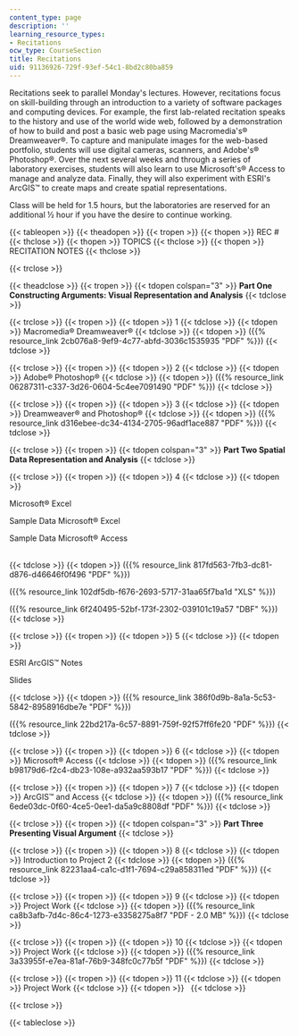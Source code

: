 ```yaml
---
content_type: page
description: ''
learning_resource_types:
- Recitations
ocw_type: CourseSection
title: Recitations
uid: 91136926-729f-93ef-54c1-8bd2c80ba859
---
```


Recitations seek to parallel Monday's lectures. However, recitations focus on skill-building through an introduction to a variety of software packages and computing devices. For example, the first lab-related recitation speaks to the history and use of the world wide web, followed by a demonstration of how to build and post a basic web page using Macromedia's® Dreamweaver®. To capture and manipulate images for the web-based portfolio, students will use digital cameras, scanners, and Adobe's® Photoshop®. Over the next several weeks and through a series of laboratory exercises, students will also learn to use Microsoft's® Access to manage and analyze data. Finally, they will also experiment with ESRI's ArcGIS™ to create maps and create spatial representations.

Class will be held for 1.5 hours, but the laboratories are reserved for an additional ½ hour if you have the desire to continue working.

{{< tableopen >}}
{{< theadopen >}}
{{< tropen >}}
{{< thopen >}}
REC #
{{< thclose >}}
{{< thopen >}}
TOPICS
{{< thclose >}}
{{< thopen >}}
RECITATION NOTES
{{< thclose >}}

{{< trclose >}}

{{< theadclose >}}
{{< tropen >}}
{{< tdopen colspan="3" >}}
**Part One Constructing Arguments: Visual Representation and Analysis**
{{< tdclose >}}

{{< trclose >}}
{{< tropen >}}
{{< tdopen >}}
1
{{< tdclose >}}
{{< tdopen >}}
Macromedia® Dreamweaver®
{{< tdclose >}}
{{< tdopen >}}
({{% resource_link 2cb076a8-9ef9-4c77-abfd-3036c1535935 "PDF" %}})
{{< tdclose >}}

{{< trclose >}}
{{< tropen >}}
{{< tdopen >}}
2
{{< tdclose >}}
{{< tdopen >}}
Adobe® Photoshop®
{{< tdclose >}}
{{< tdopen >}}
({{% resource_link 06287311-c337-3d26-0604-5c4ee7091490 "PDF" %}})
{{< tdclose >}}

{{< trclose >}}
{{< tropen >}}
{{< tdopen >}}
3
{{< tdclose >}}
{{< tdopen >}}
Dreamweaver® and Photoshop®
{{< tdclose >}}
{{< tdopen >}}
({{% resource_link d316ebee-dc34-4134-2705-96adf1ace887 "PDF" %}})
{{< tdclose >}}

{{< trclose >}}
{{< tropen >}}
{{< tdopen colspan="3" >}}
**Part Two Spatial Data Representation and Analysis**
{{< tdclose >}}

{{< trclose >}}
{{< tropen >}}
{{< tdopen >}}
4
{{< tdclose >}}
{{< tdopen >}}


Microsoft® Excel

Sample Data Microsoft® Excel

Sample Data Microsoft® Access  
 


{{< tdclose >}}
{{< tdopen >}}
({{% resource_link 817fd563-7fb3-dc81-d876-d46646f0f496 "PDF" %}})  
  
({{% resource_link 102df5db-f676-2693-5717-31aa65f7ba1d "XLS" %}})  
  
({{% resource_link 6f240495-52bf-173f-2302-039101c19a57 "DBF" %}})
{{< tdclose >}}

{{< trclose >}}
{{< tropen >}}
{{< tdopen >}}
5
{{< tdclose >}}
{{< tdopen >}}


ESRI ArcGIS™ Notes

Slides


{{< tdclose >}}
{{< tdopen >}}
({{% resource_link 386f0d9b-8a1a-5c53-5842-8958916dbe7e "PDF" %}})  
  
({{% resource_link 22bd217a-6c57-8891-759f-92f57ff6fe20 "PDF" %}})
{{< tdclose >}}

{{< trclose >}}
{{< tropen >}}
{{< tdopen >}}
6
{{< tdclose >}}
{{< tdopen >}}
Microsoft® Access
{{< tdclose >}}
{{< tdopen >}}
({{% resource_link b98179d6-f2c4-db23-108e-a932aa593b17 "PDF" %}})
{{< tdclose >}}

{{< trclose >}}
{{< tropen >}}
{{< tdopen >}}
7
{{< tdclose >}}
{{< tdopen >}}
ArcGIS™ and Access
{{< tdclose >}}
{{< tdopen >}}
({{% resource_link 6ede03dc-0f60-4ce5-0ee1-da5a9c8808df "PDF" %}})
{{< tdclose >}}

{{< trclose >}}
{{< tropen >}}
{{< tdopen colspan="3" >}}
**Part Three Presenting Visual Argument**
{{< tdclose >}}

{{< trclose >}}
{{< tropen >}}
{{< tdopen >}}
8
{{< tdclose >}}
{{< tdopen >}}
Introduction to Project 2
{{< tdclose >}}
{{< tdopen >}}
({{% resource_link 82231aa4-ca1c-d1f1-7694-c29a858311ed "PDF" %}})
{{< tdclose >}}

{{< trclose >}}
{{< tropen >}}
{{< tdopen >}}
9
{{< tdclose >}}
{{< tdopen >}}
Project Work
{{< tdclose >}}
{{< tdopen >}}
({{% resource_link ca8b3afb-7d4c-86c4-1273-e3358275a8f7 "PDF - 2.0 MB" %}})
{{< tdclose >}}

{{< trclose >}}
{{< tropen >}}
{{< tdopen >}}
10
{{< tdclose >}}
{{< tdopen >}}
Project Work
{{< tdclose >}}
{{< tdopen >}}
({{% resource_link 3a33955f-e7ea-81af-76b9-348fc0c77b5f "PDF" %}})
{{< tdclose >}}

{{< trclose >}}
{{< tropen >}}
{{< tdopen >}}
11
{{< tdclose >}}
{{< tdopen >}}
Project Work
{{< tdclose >}}
{{< tdopen >}}
 
{{< tdclose >}}

{{< trclose >}}

{{< tableclose >}}
